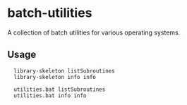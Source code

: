 # batch-utilities

A collection of batch utilities for various operating systems.

## Usage

```
  library-skeleton listSubroutines
  library-skeleton info info

  utilities.bat listSubroutines
  utilities.bat info info
```
